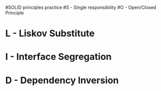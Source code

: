 #SOLID principles practice
#S - Single responsibility
#O - Open/Closed Principle
# L - Liskov Substitute 
# I - Interface Segregation 
# D - Dependency Inversion